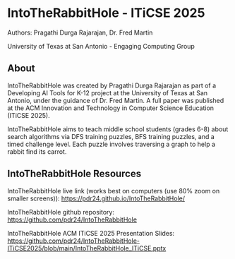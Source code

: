 # IntoTheRabbitHole - ITiCSE 2025
Authors: Pragathi Durga Rajarajan, Dr. Fred Martin

University of Texas at San Antonio - Engaging Computing Group

## About
IntoTheRabbitHole was created by Pragathi Durga Rajarajan as part of a Developing AI Tools for K-12 project at the University of Texas at San Antonio, under the guidance of Dr. Fred Martin. A full paper was published at the ACM Innovation and Technology in Computer Science Education (ITiCSE 2025).

IntoTheRabbitHole aims to teach middle school students (grades 6-8) about search algorithms via DFS training puzzles, BFS training puzzles, and a timed challenge level. Each puzzle involves traversing a graph to help a rabbit find its carrot.

## IntoTheRabbitHole Resources 
IntoTheRabbitHole live link (works best on computers (use 80% zoom on smaller screens)): https://pdr24.github.io/IntoTheRabbitHole/

IntoTheRabbitHole github repository: https://github.com/pdr24/IntoTheRabbitHole

IntoTheRabbitHole ACM ITiCSE 2025 Presentation Slides: https://github.com/pdr24/IntoTheRabbitHole-ITiCSE2025/blob/main/IntoTheRabbitHole_ITiCSE.pptx
